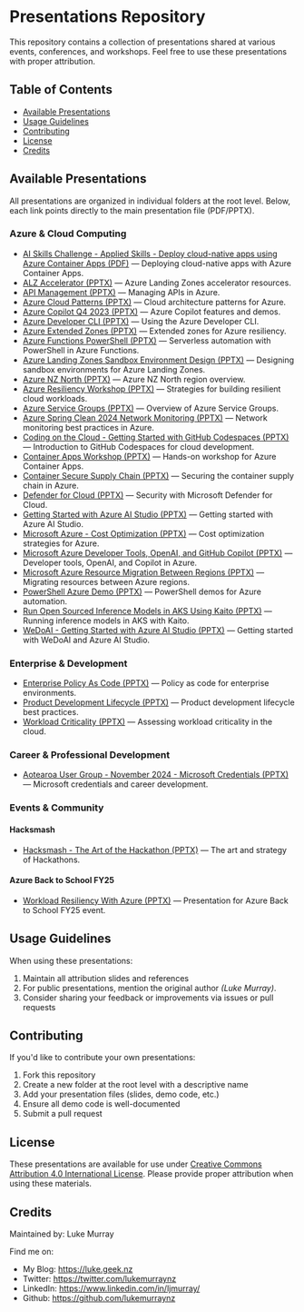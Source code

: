 ﻿
# Presentations Repository

This repository contains a collection of presentations shared at various events, conferences, and workshops. Feel free to use these presentations with proper attribution.

## Table of Contents
- [Available Presentations](#available-presentations)
- [Usage Guidelines](#usage-guidelines)
- [Contributing](#contributing)
- [License](#license)
- [Credits](#credits)

## Available Presentations

All presentations are organized in individual folders at the root level. Below, each link points directly to the main presentation file (PDF/PPTX).



### Azure & Cloud Computing

- [AI Skills Challenge - Applied Skills - Deploy cloud-native apps using Azure Container Apps (PDF)](./ai-skills-challenge-applied-skills-deploy-cloud-native-apps-using-azure-container-apps/AI%20Skills%20Challenge%20-%20Applied%20Skills%20-%20Deploy%20cloud-native%20apps%20using%20Azure%20Container%20Apps.pdf) — Deploying cloud-native apps with Azure Container Apps.
- [ALZ Accelerator (PPTX)](./alz-accelerator/ALZ_Accelerator.pptx) — Azure Landing Zones accelerator resources.
- [API Management (PPTX)](./api-management/API_Management.pptx) — Managing APIs in Azure.
- [Azure Cloud Patterns (PPTX)](./azure-cloud-patterns/Azure-Cloud_Patterns.pptx) — Cloud architecture patterns for Azure.
- [Azure Copilot Q4 2023 (PPTX)](./azure-copilot-q4-2023/Azure%20Copilot%20-%20Q4%202023.pptx) — Azure Copilot features and demos.
- [Azure Developer CLI (PPTX)](./azure-developer-cli/AzureDeveloperCLI.pptx) — Using the Azure Developer CLI.
- [Azure Extended Zones (PPTX)](./azure-extended-zones/AzureExtendedZones.pptx) — Extended zones for Azure resiliency.
- [Azure Functions PowerShell (PPTX)](./azure-functions-powershell/Azure_Functions_PowerShell.pptx) — Serverless automation with PowerShell in Azure Functions.
- [Azure Landing Zones Sandbox Environment Design (PPTX)](./azure-landing-zones-sandbox-environment-design/Azure%20Landing%20Zones%20-%20Sandbox%20Environment%20Design%20-%20v2%20widescreen.pptx) — Designing sandbox environments for Azure Landing Zones.
- [Azure NZ North (PPTX)](./azure-nz-north/Azure-NZNorth.pptx) — Azure NZ North region overview.
- [Azure Resiliency Workshop (PPTX)](./azure-resiliency-workshop/Azure-ResiliencyWorkshop.pptx) — Strategies for building resilient cloud workloads.
- [Azure Service Groups (PPTX)](./azure-servicegroups/Service%20Groups%20-%20Overviews.pptx) — Overview of Azure Service Groups.
- [Azure Spring Clean 2024 Network Monitoring (PPTX)](./azure-spring-clean-2024-network-monitoring/AzureSpringClean-2024-NetworkMonitoring.pptx) — Network monitoring best practices in Azure.
- [Coding on the Cloud - Getting Started with GitHub Codespaces (PPTX)](./coding-on-the-cloud-getting-started-with-github-codespaces/Coding%20on%20the%20Cloud%20-%20Getting%20Started%20with%20GitHub%20Codespaces.pptx) — Introduction to GitHub Codespaces for cloud development.
- [Container Apps Workshop (PPTX)](./container-apps-workshop/ContainerApps_Workshop.pptx) — Hands-on workshop for Azure Container Apps.
- [Container Secure Supply Chain (PPTX)](./container-secure-supply-chain/ContainerSecureSupplyChain.pptx) — Securing the container supply chain in Azure.
- [Defender for Cloud (PPTX)](./defender-for-cloud/DefenderforCloud.pptx) — Security with Microsoft Defender for Cloud.
- [Getting Started with Azure AI Studio (PPTX)](./getting-started-with-azure-ai-studio/Getting%20Started%20with%20Azure%20AI%20Studio.pptx) — Getting started with Azure AI Studio.
- [Microsoft Azure - Cost Optimization (PPTX)](./microsoft-azure-cost-optimization/Microsoft%20Azure%20-%20Cost%20Optimization.pptx) — Cost optimization strategies for Azure.
- [Microsoft Azure Developer Tools, OpenAI, and GitHub Copilot (PPTX)](./microsoft-azure-developer-tools-open-ai-and-github-copilot/Microsoft%20Azure%20%20-%20Developer%20Tools%20-%20Open%20AI%20and%20Github%20Copilot%20-%20Luke%20M.pptx) — Developer tools, OpenAI, and Copilot in Azure.
- [Microsoft Azure Resource Migration Between Regions (PPTX)](./microsoft-azure-resource-migration-between-regions/Microsoft%20Azure%20-%20Resource%20Migration%20between%20Regions.pptx) — Migrating resources between Azure regions.
- [PowerShell Azure Demo (PPTX)](./powershell-azure-demo/PowerShell-Azure_Demo.pptx) — PowerShell demos for Azure automation.
- [Run Open Sourced Inference Models in AKS Using Kaito (PPTX)](./run-open-sourced-inference-models-in-aks-using-kaito/AzureCloudCommanders-KAITO.pptx) — Running inference models in AKS with Kaito.
- [WeDoAI - Getting Started with Azure AI Studio (PPTX)](./wedoai-getting-started-with-azure-ai-studio/WeDoAI-Getting%20Started%20with%20Azure%20AI%20Studio.pptx) — Getting started with WeDoAI and Azure AI Studio.



### Enterprise & Development
- [Enterprise Policy As Code (PPTX)](./enterprise-policy-as-code/EnterprisePolicyAsCode.pptx) — Policy as code for enterprise environments.
- [Product Development Lifecycle (PPTX)](./product-development-lifecycle/ProductDevelopmentLifecycle.pptx) — Product development lifecycle best practices.
- [Workload Criticality (PPTX)](./workload-criticality/WorkloadCriticality.pptx) — Assessing workload criticality in the cloud.



### Career & Professional Development
- [Aotearoa User Group - November 2024 - Microsoft Credentials (PPTX)](./aotearoa-user-group-november-2024-microsoft-credentials/Aotearoa%20User%20Group%20-%20November%202024%20%20-%20Microsoft%20Credentials.pptx) — Microsoft credentials and career development.

### Events & Community


#### Hacksmash
- [Hacksmash - The Art of the Hackathon (PPTX)](./hacksmash-the-art-of-the-hackathon/Hacksmash%20-%20The%20art%20of%20the%20Hackathon.pptx) — The art and strategy of Hackathons.


#### Azure Back to School FY25
- [Workload Resiliency With Azure (PPTX)](./azure-backtoschool-workloadresiliency/WorkloadResiliencyWithAzure.pptx) — Presentation for Azure Back to School FY25 event.

## Usage Guidelines

When using these presentations:
1. Maintain all attribution slides and references
2. For public presentations, mention the original author _(Luke Murray)_.
3. Consider sharing your feedback or improvements via issues or pull requests

## Contributing

If you'd like to contribute your own presentations:
1. Fork this repository
2. Create a new folder at the root level with a descriptive name
3. Add your presentation files (slides, demo code, etc.)
4. Ensure all demo code is well-documented
5. Submit a pull request

## License

These presentations are available for use under [Creative Commons Attribution 4.0 International License](https://creativecommons.org/licenses/by/4.0/). Please provide proper attribution when using these materials.

## Credits

Maintained by: Luke Murray

Find me on:

* My Blog: <https://luke.geek.nz>
* Twitter: <https://twitter.com/lukemurraynz>
* LinkedIn: <https://www.linkedin.com/in/ljmurray/>
* Github: <https://github.com/lukemurraynz>

